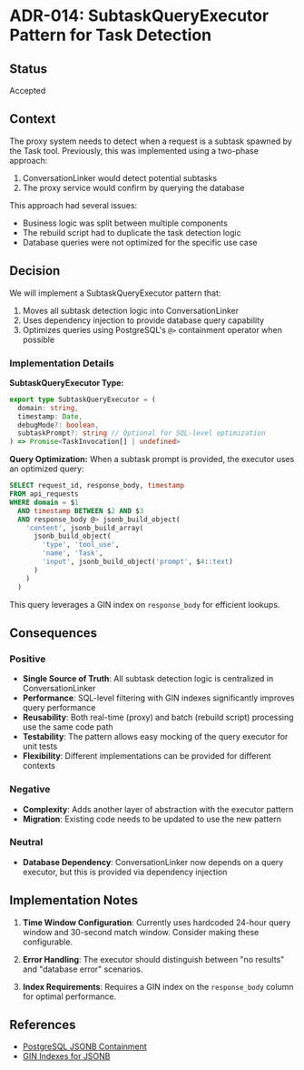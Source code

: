 # ADR-014: SubtaskQueryExecutor Pattern for Task Detection

## Status

Accepted

## Context

The proxy system needs to detect when a request is a subtask spawned by the Task tool. Previously, this was implemented using a two-phase approach:

1. ConversationLinker would detect potential subtasks
2. The proxy service would confirm by querying the database

This approach had several issues:

- Business logic was split between multiple components
- The rebuild script had to duplicate the task detection logic
- Database queries were not optimized for the specific use case

## Decision

We will implement a SubtaskQueryExecutor pattern that:

1. Moves all subtask detection logic into ConversationLinker
2. Uses dependency injection to provide database query capability
3. Optimizes queries using PostgreSQL's `@>` containment operator when possible

### Implementation Details

**SubtaskQueryExecutor Type:**

```typescript
export type SubtaskQueryExecutor = (
  domain: string,
  timestamp: Date,
  debugMode?: boolean,
  subtaskPrompt?: string // Optional for SQL-level optimization
) => Promise<TaskInvocation[] | undefined>
```

**Query Optimization:**
When a subtask prompt is provided, the executor uses an optimized query:

```sql
SELECT request_id, response_body, timestamp
FROM api_requests
WHERE domain = $1
  AND timestamp BETWEEN $2 AND $3
  AND response_body @> jsonb_build_object(
    'content', jsonb_build_array(
      jsonb_build_object(
        'type', 'tool_use',
        'name', 'Task',
        'input', jsonb_build_object('prompt', $4::text)
      )
    )
  )
```

This query leverages a GIN index on `response_body` for efficient lookups.

## Consequences

### Positive

- **Single Source of Truth**: All subtask detection logic is centralized in ConversationLinker
- **Performance**: SQL-level filtering with GIN indexes significantly improves query performance
- **Reusability**: Both real-time (proxy) and batch (rebuild script) processing use the same code path
- **Testability**: The pattern allows easy mocking of the query executor for unit tests
- **Flexibility**: Different implementations can be provided for different contexts

### Negative

- **Complexity**: Adds another layer of abstraction with the executor pattern
- **Migration**: Existing code needs to be updated to use the new pattern

### Neutral

- **Database Dependency**: ConversationLinker now depends on a query executor, but this is provided via dependency injection

## Implementation Notes

1. **Time Window Configuration**: Currently uses hardcoded 24-hour query window and 30-second match window. Consider making these configurable.

2. **Error Handling**: The executor should distinguish between "no results" and "database error" scenarios.

3. **Index Requirements**: Requires a GIN index on the `response_body` column for optimal performance.

## References

- [PostgreSQL JSONB Containment](https://www.postgresql.org/docs/current/datatype-json.html#JSON-CONTAINMENT)
- [GIN Indexes for JSONB](https://www.postgresql.org/docs/current/gin-builtin-opclasses.html)
